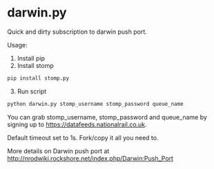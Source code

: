 # darwin.py
Quick and dirty subscription to darwin push port. 

Usage:

1. Install pip
2. Install stomp
```bash
pip install stomp.py
```
3. Run script
```bash
python darwin.py stomp_username stomp_password queue_name
```
You can grab stomp_username, stomp_password and queue_name by signing up to https://datafeeds.nationalrail.co.uk. 

Default timeout set to 1s. Fork/copy it all you need to.

More details on Darwin push port at http://nrodwiki.rockshore.net/index.php/Darwin:Push_Port